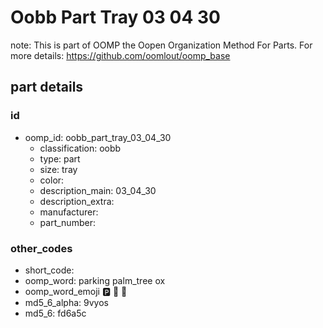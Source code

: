 # Oobb Part Tray 03 04 30  

note: This is part of OOMP the Oopen Organization Method For Parts. For more details: https://github.com/oomlout/oomp_base

##  part details





### id
* oomp_id: oobb_part_tray_03_04_30
  * classification: oobb
  * type: part
  * size: tray
  * color: 
  * description_main: 03_04_30
  * description_extra: 
  * manufacturer: 
  * part_number: 

### other_codes
* short_code: 
* oomp_word: parking palm_tree ox
* oomp_word_emoji :parking: :palm_tree: :ox:
* md5_6_alpha: 9vyos
* md5_6: fd6a5c